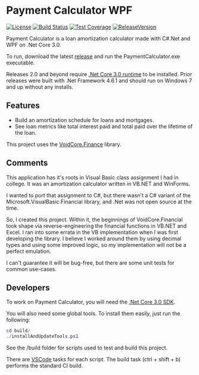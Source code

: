 # Payment Calculator WPF

[![License](https://img.shields.io/github/license/void-type/Payment_Calculator_WPF.svg?style=flat-square)](https://github.com/void-type/Payment_Calculator_WPF/blob/master/LICENSE.txt)
[![Build Status](https://img.shields.io/azure-devops/build/void-type/PaymentCalculator.Wpf/7.svg?style=flat-square)](https://dev.azure.com/void-type/PaymentCalculator.Wpf/_build/latest?definitionId=7&branchName=master)
[![Test Coverage](https://img.shields.io/azure-devops/coverage/void-type/PaymentCalculator.Wpf/7.svg?style=flat-square)](https://dev.azure.com/void-type/PaymentCalculator.Wpf/_build/latest?definitionId=7&branchName=master)
[![ReleaseVersion](https://img.shields.io/github/release/void-type/Payment_Calculator_Wpf.svg?style=flat-square)](https://github.com/void-type/Payment_Calculator_WPF/releases)

Payment Calculator is a loan amortization calculator made with C#.Net and WPF on .Net Core 3.0.

To run, download the latest [release](https://github.com/void-type/Payment_Calculator_WPF/releases) and run the PaymentCalculator.exe executable.

Releases 2.0 and beyond require [.Net Core 3.0 runtime](https://dotnet.microsoft.com/download/dotnet-core/3.0) to be installed.
Prior releases were built with .Net Framework 4.6.1 and should run on Windows 7 and up without any installs.

## Features

* Build an amortization schedule for loans and mortgages.
* See loan metrics like total interest paid and total paid over the lifetime of the loan.

This project uses the [VoidCore.Finance](https://github.com/void-type/VoidCore.Finance) library.

## Comments

This application has it's roots in Visual Basic class assignment I had in college. It was an amortization calculator written in VB.NET and WinForms.

I wanted to port that assignment to C#, but there wasn't a C# variant of the Microsoft.VisualBasic.Financial library, and .Net was not open source at the time.

So, I created this project. Within it, the beginnings of VoidCore.Financial took shape via reverse-engineering the financial functions in VB.NET and Excel. I ran into some errata in the VB implementation when I was first developing the library. I believe I worked around them by using decimal types and using some improved logic, so my implementation will not be a perfect emulation.

I can't guarantee it will be bug-free, but there are some unit tests for common use-cases.

## Developers

To work on Payment Calculator, you will need the [.Net Core 3.0 SDK](https://dotnet.microsoft.com/download/dotnet-core/3.0).

You will also need some global tools. To install them easily, just run the following:

```powershell
cd build/
./installAndUpdateTools.ps1
```

See the /build folder for scripts used to test and build this project.

There are [VSCode](https://code.visualstudio.com/) tasks for each script. The build task (ctrl + shift + b) performs the standard CI build.
